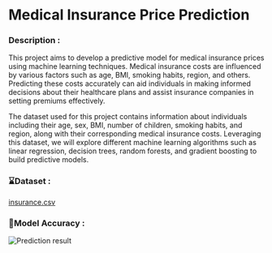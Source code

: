# Medical Insurance Price Prediction

### Description :
This project aims to develop a predictive model for medical insurance prices using machine learning techniques. Medical insurance costs are influenced by various factors such as age, BMI, smoking habits, region, and others. Predicting these costs accurately can aid individuals in making informed decisions about their healthcare plans and assist insurance companies in setting premiums effectively.

The dataset used for this project contains information about individuals including their age, sex, BMI, number of children, smoking habits, and region, along with their corresponding medical insurance costs. Leveraging this dataset, we will explore different machine learning algorithms such as linear regression, decision trees, random forests, and gradient boosting to build predictive models.

### ⌛Dataset :
[insurance.csv](https://github.com/sriramdharnish/Medical_insurance_Price_Prediction/files/14360402/insurance.csv)

### 🎯Model Accuracy :
![Prediction result](https://github.com/user-attachments/assets/25922c99-71ab-458e-9d77-2cd2feec9e16)



